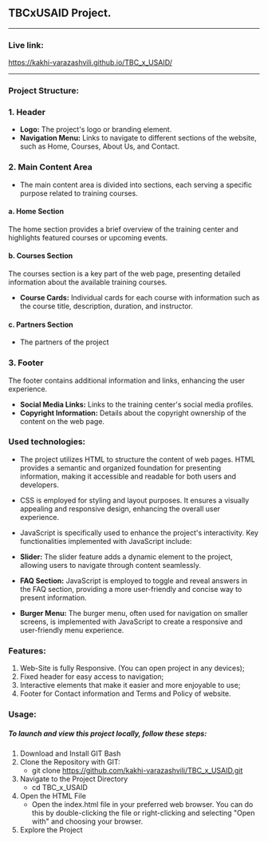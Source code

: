 ## TBCxUSAID Project.

---

### Live link:

https://kakhi-varazashvili.github.io/TBC_x_USAID/

---

### Project Structure:

### 1. Header

- **Logo:** The project's logo or branding element.
- **Navigation Menu:** Links to navigate to different sections of the website, such as Home, Courses, About Us, and Contact.

### 2. Main Content Area

- The main content area is divided into sections, each serving a specific purpose related to training courses.

#### a. Home Section

The home section provides a brief overview of the training center and highlights featured courses or upcoming events.

#### b. Courses Section

The courses section is a key part of the web page, presenting detailed information about the available training courses.

- **Course Cards:** Individual cards for each course with information such as the course title, description, duration, and instructor.

#### c. Partners Section

- The partners of the project

### 3. Footer

The footer contains additional information and links, enhancing the user experience.

- **Social Media Links:** Links to the training center's social media profiles.
- **Copyright Information:** Details about the copyright ownership of the content on the web page.

### Used technologies:

- The project utilizes HTML to structure the content of web pages. HTML provides a semantic and organized foundation for presenting information, making it accessible and readable for both users and developers.
- CSS is employed for styling and layout purposes. It ensures a visually appealing and responsive design, enhancing the overall user experience.
- JavaScript is specifically used to enhance the project's interactivity. Key functionalities implemented with JavaScript include:

- **Slider:** The slider feature adds a dynamic element to the project, allowing users to navigate through content seamlessly.

- **FAQ Section:** JavaScript is employed to toggle and reveal answers in the FAQ section, providing a more user-friendly and concise way to present information.

- **Burger Menu:** The burger menu, often used for navigation on smaller screens, is implemented with JavaScript to create a responsive and user-friendly menu experience.

### Features:

1. Web-Site is fully Responsive. (You can open project in any devices);
2. Fixed header for easy access to navigation;
3. Interactive elements that make it easier and more enjoyable to use;
4. Footer for Contact information and Terms and Policy of website.

### Usage:

##### To launch and view this project locally, follow these steps:

1. Download and Install GIT Bash
2. Clone the Repository with GIT:
   - git clone https://github.com/kakhi-varazashvili/TBC_x_USAID.git
3. Navigate to the Project Directory
   - cd TBC_x_USAID
4. Open the HTML File
   - Open the index.html file in your preferred web browser. You can do this by double-clicking the file or right-clicking and selecting "Open with" and choosing your browser.
5. Explore the Project
